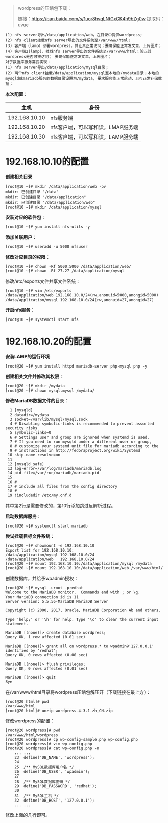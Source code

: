 >wordpress的压缩包下载：
>
>链接：https://pan.baidu.com/s/1uor8hvqLNtGxCK4h9bZg0w 
>提取码：uvue 



```
(1) nfs server导出/data/application/web，在目录中提供wordpress; 
(2) nfs client挂载nfs server导出的文件系统至/var/www/html；
(3) 客户端（lamp）部署wordpress，并让其正常访问；要确保能正常发文章，上传图片；
(4) 客户端2(lamp)，挂载nfs server导出的文件系统至/var/www/html；验正其wordpress是否可被访问； 要确保能正常发文章，上传图片；
对于数据库服务需要实现：
(1) nfs server导出/data/application/mysql目录；
(2) 两个nfs client挂载/data/application/mysql至本地的/mydata目录；本地的mysqld或mariadb服务的数据目录设置为/mydata, 要求服务能正常启动，且可正常存储数据；
```

**本次配置**：

| 主机          | 身份                              |
| ------------- | --------------------------------- |
| 192.168.10.10 | nfs服务端                         |
| 192.168.10.20 | nfs客户端，可以写和读，LMAP服务端 |
| 192.168.10.30 | nfs客户端，可以写和读，LAMP服务端 |

# 192.168.10.10的配置

**创建相关目录**

```shell
[root@10 ~]# mkdir /data/application/web -pv
mkdir: 已创建目录 "/data"
mkdir: 已创建目录 "/data/application"
mkdir: 已创建目录 "/data/application/web"
[root@10 ~]# mkdir /data/application/mysql
```

**安装对应的软件包**：

```shell
[root@10 ~]# yum install nfs-utils -y
```

**添加关联用户**：

```shell
[root@10 ~]# useradd -u 5000 nfsuser
```

**修改对应目录的权限**：

```shell
[root@10 ~]# chown -Rf 5000.5000 /data/application/web/ 
[root@10 ~]# chown -Rf 27.27 /data/application/mysql
```

修改/etc/exports文件共享文件系统：

```shell
[root@10 ~]# vim /etc/exports
/data/application/web 192.168.10.0/24(rw,anonuid=5000,anongid=5000)
/data/application/mysql 192.168.10.0/24(rw,anonuid=27,anongid=27)
```

**开启nfs服务**：

```shell
[root@10 ~]# systemctl start nfs
```



# 192.168.10.20的配置

**安装LAMP的运行环境**

```shell
[root@20 ~]# yum install httpd mariadb-server php-mysql php -y
```

**创建相关文件并修改其权限**：

```shell
[root@20 ~]# mkdir /mydata
[root@20 ~]# chown mysql.mysql /mydata/
```

**修改MariaDB数据文件的目**录：

```shell
  1 [mysqld]
  2 datadir=/mydata
  3 socket=/var/lib/mysql/mysql.sock
  4 # Disabling symbolic-links is recommended to prevent assorted security risks
  5 symbolic-links=0
  6 # Settings user and group are ignored when systemd is used.
  7 # If you need to run mysqld under a different user or group,
  8 # customize your systemd unit file for mariadb according to the
  9 # instructions in http://fedoraproject.org/wiki/Systemd
 10 skip-name-resolve=on
 11 
 12 [mysqld_safe]
 13 log-error=/var/log/mariadb/mariadb.log
 14 pid-file=/var/run/mariadb/mariadb.pid
 15       
 16 #    
 17 # include all files from the config directory
 18 #    
 19 !includedir /etc/my.cnf.d
```

其中第2行是需要修改的，第10行添加跳过反解析过程。



**启动数据库服务**：

```shell
[root@20 ~]# systemctl start mariadb
```



**尝试挂载目标文件系统**：

```shell
[root@20 ~]# showmount -e 192.168.10.10
Export list for 192.168.10.10:
/data/application/mysql 192.168.10.0/24
/data/application/web   192.168.10.0/24
[root@20 ~]# mount 192.168.10.10:/data/application/mysql /mydata
[root@20 ~]# mount 192.168.10.10:/data/application/web /var/www/html/
```

创建数据库，并给予wpadmin授权：

```shell
[root@20 ~]# mysql -uroot -predhat
Welcome to the MariaDB monitor.  Commands end with ; or \g.
Your MariaDB connection id is 11
Server version: 5.5.56-MariaDB MariaDB Server

Copyright (c) 2000, 2017, Oracle, MariaDB Corporation Ab and others.

Type 'help;' or '\h' for help. Type '\c' to clear the current input statement.

MariaDB [(none)]> create database wordpress;
Query OK, 1 row affected (0.01 sec)

MariaDB [(none)]> grant all on wordpress.* to wpadmin@'127.0.0.1' identified by 'redhat';
Query OK, 0 rows affected (0.00 sec)

MariaDB [(none)]> flush privileges;
Query OK, 0 rows affected (0.01 sec)

MariaDB [(none)]> quit
Bye
```

在/var/www/html目录将wordpress压缩包解压开（下载链接在最上方）：

```shell
[root@20 html]# pwd
/var/www/html
[root@20 html]# unzip wordpress-4.3.1-zh_CN.zip 
```

修改wordpress的配置：

```shell
[root@20 wordpress]# pwd
/var/www/html/wordpress
[root@20 wordpress]# cp wp-config-sample.php wp-config.php
[root@20 wordpress]# vim wp-config.php 
[root@20 wordpress]# cat wp-config.php -n	
	... ...
    23	define('DB_NAME', 'wordpress');
    24	
    25	/** MySQL数据库用户名 */
    26	define('DB_USER', 'wpadmin');
    27	
    28	/** MySQL数据库密码 */
    29	define('DB_PASSWORD', 'redhat');
    30	
    31	/** MySQL主机 */
    32	define('DB_HOST', '127.0.0.1');
    ... ...
```

修改上面的几行即可。

